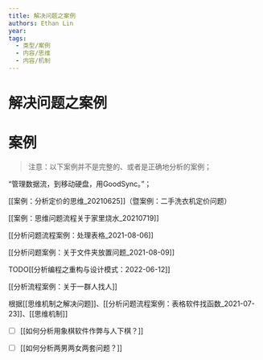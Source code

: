 ```yaml
---
title: 解决问题之案例
authors: Ethan Lin
year:
tags:
  - 类型/案例  
  - 内容/思维 
  - 内容/机制 
---
```



# 解决问题之案例






# 案例

> 注意：以下案例并不是完整的、或者是正确地分析的案例；

“管理数据流，到移动硬盘，用GoodSync。”； 

[[案例：分析定价的思维_20210625]]（暨案例：二手洗衣机定价问题）


[[案例：思维问题流程关于家里烧水_20210719]]

[[分析问题流程案例：处理表格_2021-08-06]]

[[分析问题案例：关于文件夹放置问题_2021-08-09]]

TODO[[分析编程之重构与设计模式：2022-06-12]]


[[分析流程案例：关于一群人找人]]

根据[[思维机制之解决问题]]、[[分析问题流程案例：表格软件找函数_2021-07-23]]、[[思维机制]]


- [ ] [[如何分析用象棋软件作弊与人下棋？]]

- [ ] [[如何分析两男两女两套问题？]]